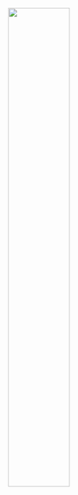 [<img src="[https://i.ytimg.com/vi/Hc79sDi3f0U/maxresdefault.jpg](https://github.com/cmd-AJ/Grafiques/blob/master/Raycasting_py1/src/Escapefromjonny.png)" width="50%">]([https://www.youtube.com/watch?v=Hc79sDi3f0U "Now in Android: 55](https://youtu.be/TFzcKEBEzn8)")
